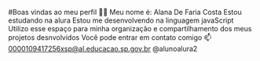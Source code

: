 #Boas vindas ao meu perfil 💙💙
Meu nome é: Alana De Faria Costa
Estou estudando na alura
Estou me desenvolvendo na linguagem javaScript
Utilizo esse espaço para minha organização e compartilhamento dos meus projetos desnvolvidos
Você pode entrar em contato comigo 📫
0000109417256xsp@al.educacao.sp.gov.br
@alunoalura2
